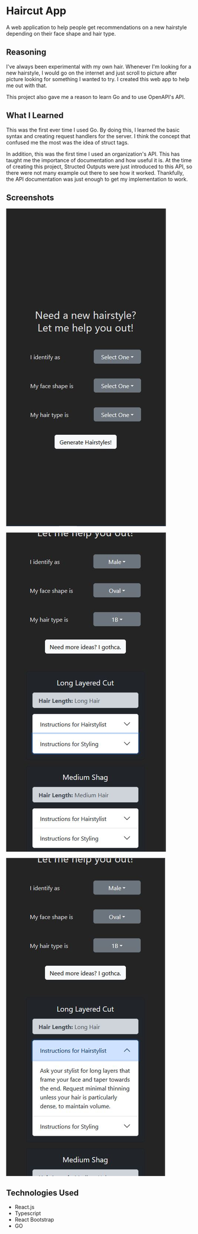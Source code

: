 # Haircut App

A web application to help people get recommendations on a new hairstyle depending on their face shape and hair type.

## Reasoning

I've always been experimental with my own hair. Whenever I'm looking for a new hairstyle, I would go on the internet and just scroll to picture after picture looking for something I wanted to try. I created this web app to help me out with that. 

This project also gave me a reason to learn Go and to use OpenAPI's API. 

## What I Learned

This was the first ever time I used Go. By doing this, I learned the basic syntax and creating request handlers for the server. I think the concept that confused me the most was the idea of struct tags.

In addition, this was the first time I used an organization's API. This has taught me the importance of documentation and how useful it is. At the time of creating this project, Structed Outputs were just introduced to this API, so there were not many example out there to see how it worked. Thankfully, the API documentation was just enough to get my implementation to work. 

## Screenshots

![](./screenshots/screenshot-1.JPG)

![](./screenshots/screenshot-2.JPG)

![](./screenshots/screenshot-3.JPG)

## Technologies Used
- React.js
- Typescript
- React Bootstrap
- GO
